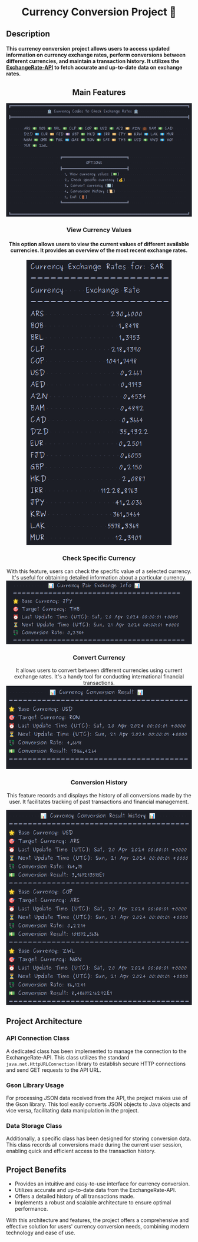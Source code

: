 <div align="center">
<h1>Currency Conversion Project 💱</h1>
</div>

<h2>

## Description

</h2>
<h4>

This currency conversion project allows users to access updated information on currency exchange rates, perform
conversions between different currencies, and maintain a transaction history. It utilizes
the [ExchangeRate-API](https://v6.exchangerate-api.com/v6/) to fetch accurate and up-to-date data on exchange rates.
</h4>

<div align="center">

## Main Features

![Menu](img/option_menu.png)

### View Currency Values
<h4>
  
  This option allows users to view the current values of different available currencies. It provides an overview of the
  most recent exchange rates.
  
</h4>


![Currency Exchange Rates](img/currency_exchange_rates.png)

### Check Specific Currency

With this feature, users can check the specific value of a selected currency. It's useful for obtaining detailed
information about a particular currency.
![Convert specific currency](img/currency_pair_exchange_info.png)

### Convert Currency

It allows users to convert between different currencies using current exchange rates. It's a handy tool for conducting
international financial transactions.
![Convert currency](img/currency_converter_result.png)

### Conversion History

This feature records and displays the history of all conversions made by the user. It facilitates tracking of past
transactions and financial management.

![Conversion History](img/conversion_result_history.png)

</div>

## Project Architecture

### API Connection Class

A dedicated class has been implemented to manage the connection to the ExchangeRate-API. This class utilizes the
standard `java.net.HttpURLConnection` library to establish secure HTTP connections and send GET requests to the API URL.

### Gson Library Usage

For processing JSON data received from the API, the project makes use of the Gson library. This tool easily converts
JSON objects to Java objects and vice versa, facilitating data manipulation in the project.

### Data Storage Class

Additionally, a specific class has been designed for storing conversion data. This class records all conversions made
during the current user session, enabling quick and efficient access to the transaction history.

## Project Benefits

- Provides an intuitive and easy-to-use interface for currency conversion.
- Utilizes accurate and up-to-date data from the ExchangeRate-API.
- Offers a detailed history of all transactions made.
- Implements a robust and scalable architecture to ensure optimal performance.

With this architecture and features, the project offers a comprehensive and effective solution for users' currency
conversion needs, combining modern technology and ease of use.
